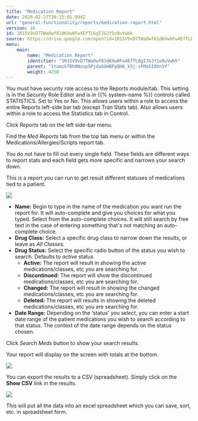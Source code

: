 ```yaml
---
title: "Medication Report"
date: 2020-02-27T20:15:01.994Z
url: "general-functionality/reports/medication-report.html"
version: 16
id: 1R15V9vD7TWaOwf81dKXw0Fw4EfTL6gIJGJY1o8uVwbk
source: https://drive.google.com/open?id=1R15V9vD7TWaOwf81dKXw0Fw4EfTL6gIJGJY1o8uVwbk
menu:
    main:
        name: "Medication Report"
        identifier: "1R15V9vD7TWaOwf81dKXw0Fw4EfTL6gIJGJY1o8uVwbk"
        parent: "1tumzkTBh0NospSPjdaGGHBFgQH6_k5j-sFMaSI0VnSY"
        weight: 4250
---
```

You must have security role access to the Reports module/tab. This setting is in the Security Role Editor and is in {{% system-name %}} controls called STATISTICS. Set to Yes or No. This allows users within a role to access the entire Reports left-side bar tab (except Tran Stats tab). Also allows users within a role to access the Statistics tab in Control.

Click *Reports* tab on the left side-bar menu.

Find the *Med Reports* tab from the top tab menu or within the Medications/Allergies/Scripts report tab.

You do not have to fill out every single field. These fields are different ways to report stats and each field gets more specific and narrows your search down.

This is a report you can run to get result different statuses of medications tied to a patient.

![](../../external_files/f9b8f2eb6cf372b2755289a6b9a00750.png)

* <strong>Name:</strong> Begin to type in the name of the medication you want run the report for. It will auto-complete and give you choices for what you typed. Select from the auto-complete choices. It will still search by free text in the case of entering something that's not matching an auto-complete choice.
* <strong>Drug Class:</strong> Select a specific drug class to narrow down the results, or leave as <em>All Classes.</em>
* <strong>Drug Status:</strong> Select the specific radio button of the status you wish to search. Defaults to <em>active</em> status.
    * <strong>Active:</strong> The report will result in showing the active medications/classes, etc you are searching for.
    * <strong>Discontinued:</strong> The report will show the discontinued medications/classes, etc you are searching for.
    * <strong>Changed:</strong> The report will result in showing the changed medications/classes, etc you are searching for.
    * <strong>Deleted:</strong> The report will results in showing the deleted medications/classes, etc you are searching for.
* <strong>Date Range:</strong> Depending on the ‘status' you select, you can enter a start date range of the patient medications you wish to search according to that status. The context of the date range depends on the status chosen.

Click *Search Meds* button to show your search results.

Your report will display on the screen with totals at the bottom.

![](../../external_files/feb7c98f1b74b9379e6f2822cf1032de.png)

You can export the results to a CSV (spreadsheet). Simply click on the **Show CSV** link in the results.

![](../../external_files/811536d584c30715253b8de42744fc10.png)

This will put all the data into an excel spreadsheet which you can save, sort, etc. in spreadsheet form.

